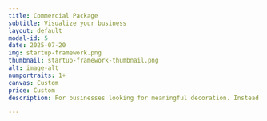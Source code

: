 ```yaml
---
title: Commercial Package
subtitle: Visualize your business
layout: default
modal-id: 5
date: 2025-07-20
img: startup-framework.png
thumbnail: startup-framework-thumbnail.png
alt: image-alt
numportraits: 1+
canvas: Custom
price: Custom
description: For businesses looking for meaningful decoration. Instead of making a portrait for a human being, we create a visual descriptor profile based on your business vision, core values, team culture, etc. Due to the nature of this endeavour, we will be creating a custom software model for mapping visual descriptors based on the nature of your business. Furthermore, we will capture the facets of your business through multiple discussions with founders or representatives instead of our usual snapshot session questionnaire. 

---
```

